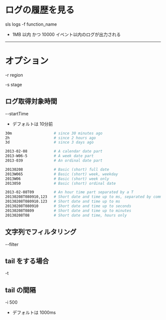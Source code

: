# ログの履歴を見る
sls logs -f function_name


* 1MB 以内 かつ 10000 イベント以内のログが出力される














-------------------------------------------------
# オプション

-r region

-s stage




## ログ取得対象時間
--startTime


* デフォルトは 10分前



```sh
30m                   # since 30 minutes ago
2h                    # since 2 hours ago
3d                    # since 3 days ago

2013-02-08            # A calendar date part
2013-W06-5            # A week date part
2013-039              # An ordinal date part

20130208              # Basic (short) full date
2013W065              # Basic (short) week, weekday
2013W06               # Basic (short) week only
2013050               # Basic (short) ordinal date

2013-02-08T09         # An hour time part separated by a T
20130208T080910,123   # Short date and time up to ms, separated by comma
20130208T080910.123   # Short date and time up to ms
20130208T080910       # Short date and time up to seconds
20130208T0809         # Short date and time up to minutes
20130208T08           # Short date and time, hours only
```






## 文字列でフィルタリング

--filter






## tail をする場合
-t

## tail の間隔
-i 500

* デフォルトは 1000ms
